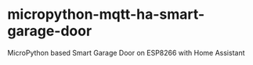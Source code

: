 # micropython-mqtt-ha-smart-garage-door

MicroPython based Smart Garage Door on ESP8266 with Home Assistant
